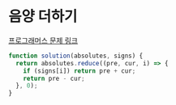 # 음양 더하기

[프로그래머스 문제 링크](https://programmers.co.kr/learn/courses/30/lessons/76501)

```javascript
function solution(absolutes, signs) {
  return absolutes.reduce((pre, cur, i) => {
    if (signs[i]) return pre + cur;
    return pre - cur;
  }, 0);
}
```
